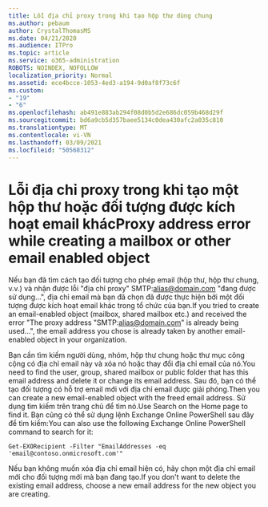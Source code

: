 ```yaml
---
title: Lỗi địa chỉ proxy trong khi tạo hộp thư dùng chung
ms.author: pebaum
author: CrystalThomasMS
ms.date: 04/21/2020
ms.audience: ITPro
ms.topic: article
ms.service: o365-administration
ROBOTS: NOINDEX, NOFOLLOW
localization_priority: Normal
ms.assetid: ece4bcce-1053-4ed3-a194-9d0af8f73c6f
ms.custom:
- "19"
- "6"
ms.openlocfilehash: ab491e883ab294f08d0b5d2e686dc059b468d29f
ms.sourcegitcommit: bd6a9cb5d357baee5134c0dea430afc2a035c810
ms.translationtype: MT
ms.contentlocale: vi-VN
ms.lasthandoff: 03/09/2021
ms.locfileid: "50568312"
---
```

# <a name="proxy-address-error-while-creating-a-mailbox-or-other-email-enabled-object"></a><span data-ttu-id="80257-102">Lỗi địa chỉ proxy trong khi tạo một hộp thư hoặc đối tượng được kích hoạt email khác</span><span class="sxs-lookup"><span data-stu-id="80257-102">Proxy address error while creating a mailbox or other email enabled object</span></span>

<span data-ttu-id="80257-103">Nếu bạn đã tìm cách tạo đối tượng cho phép email (hộp thư, hộp thư chung, v.v.) và nhận được lỗi "địa chỉ proxy" SMTP:alias@domain.com "đang được sử dụng...", địa chỉ email mà bạn đã chọn đã được thực hiện bởi một đối tượng được kích hoạt email khác trong tổ chức của bạn.</span><span class="sxs-lookup"><span data-stu-id="80257-103">If you tried to create an email-enabled object (mailbox, shared mailbox etc.) and received the error "The proxy address "SMTP:alias@domain.com" is already being used…", the email address you chose is already taken by another email-enabled object in your organization.</span></span>
  
<span data-ttu-id="80257-104">Bạn cần tìm kiếm người dùng, nhóm, hộp thư chung hoặc thư mục công cộng có địa chỉ email này và xóa nó hoặc thay đổi địa chỉ email của nó.</span><span class="sxs-lookup"><span data-stu-id="80257-104">You need to find the user, group, shared mailbox or public folder that has this email address and delete it or change its email address.</span></span> <span data-ttu-id="80257-105">Sau đó, bạn có thể tạo đối tượng có hỗ trợ email mới với địa chỉ email được giải phóng.</span><span class="sxs-lookup"><span data-stu-id="80257-105">Then you can create a new email-enabled object with the freed email address.</span></span> <span data-ttu-id="80257-106">Sử dụng tìm kiếm trên trang chủ để tìm nó.</span><span class="sxs-lookup"><span data-stu-id="80257-106">Use Search on the Home page to find it.</span></span> <span data-ttu-id="80257-107">Bạn cũng có thể sử dụng lệnh Exchange Online PowerShell sau đây để tìm kiếm:</span><span class="sxs-lookup"><span data-stu-id="80257-107">You can also use the following Exchange Online PowerShell command to search for it:</span></span>

`
    Get-EXORecipient -Filter "EmailAddresses -eq 'email@contoso.onmicrosoft.com'"
`
  
<span data-ttu-id="80257-108">Nếu bạn không muốn xóa địa chỉ email hiện có, hãy chọn một địa chỉ email mới cho đối tượng mới mà bạn đang tạo.</span><span class="sxs-lookup"><span data-stu-id="80257-108">If you don't want to delete the existing email address, choose a new email address for the new object you are creating.</span></span>
  